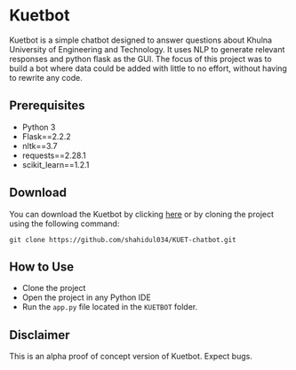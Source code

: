 # Kuetbot

Kuetbot is a simple chatbot designed to answer questions about Khulna University of Engineering and Technology. It uses NLP to generate relevant responses and python flask as the GUI. The focus of this project was to build a bot where data could be added with little to no effort, without having to rewrite any code. 

## Prerequisites
- Python 3
- Flask==2.2.2
- nltk==3.7
- requests==2.28.1
- scikit_learn==1.2.1

## Download
You can download the Kuetbot by clicking [here](https://github.com/shahidul034/KUET-chatbot/archive/refs/heads/main.zip) or by cloning the project using the following command:

`git clone https://github.com/shahidul034/KUET-chatbot.git`

## How to Use
- Clone the project
- Open the project in any Python IDE
- Run the `app.py` file located in the `KUETBOT` folder.

## Disclaimer
This is an alpha proof of concept version of Kuetbot. Expect bugs.
